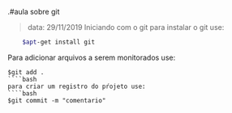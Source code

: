 .#aula sobre git
>data: 29/11/2019
Iniciando com o git
para instalar o git use:
````bash
	$apt-get install git
````
Para adicionar arquivos a serem monitorados use:
````
$git add .
````bash
para criar um registro do pŕojeto use:
````bash	
$git commit -m "comentario"

